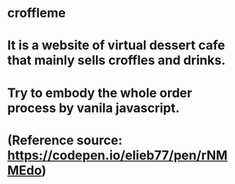 # croffleme
# It is a website of virtual dessert cafe that mainly sells croffles and drinks. 
# Try to embody the whole order process by vanila javascript. 
# (Reference source: https://codepen.io/elieb77/pen/rNMMEdo)
